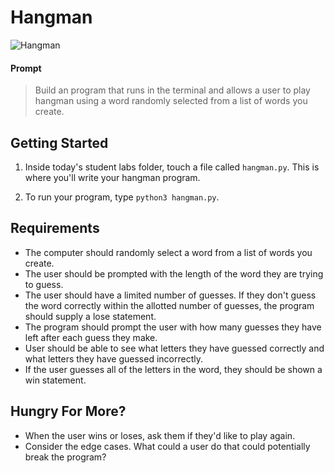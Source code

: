 
# Hangman

![Hangman](https://i.imgur.com/zRNsbyV.jpg)

#### Prompt
> Build an program that runs in the terminal and allows a user to play hangman using a word randomly selected from a list of words you create.

## Getting Started

1. Inside today's student labs folder, touch a file called `hangman.py`. This is where you'll write your hangman program.

1. To run your program, type `python3 hangman.py`.


## Requirements
- The computer should randomly select a word from a list of words you create.
- The user should be prompted with the length of the word they are trying to guess.
- The user should have a limited number of guesses. If they don't guess the word correctly within the allotted number of guesses, the program should supply a lose statement.
- The program should prompt the user with how many guesses they have left after each guess they make.
- User should be able to see what letters they have guessed correctly and what letters they have guessed incorrectly.
- If the user guesses all of the letters in the word, they should be shown a win statement.

## Hungry For More?
- When the user wins or loses, ask them if they'd like to play again.
- Consider the edge cases. What could a user do that could potentially break the program?
